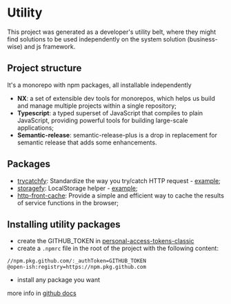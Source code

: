 # Utility

This project was generated as a developer's utility belt, where they might find solutions to be used independently on the system solution (business-wise) and js framework.

## Project structure

It's a monorepo with npm packages, all installable independently

- **NX**: a set of extensible dev tools for monorepos, which helps us build and manage multiple projects within a single repository;
- **Typescript**: a typed superset of JavaScript that compiles to plain JavaScript, providing powerful tools for building large-scale applications;
- **Semantic-release**: semantic-release-plus is a drop in replacement for semantic release that adds some enhancements.

## Packages

- [trycatchfy](./packages/trycatchfy/): Standardize the way you try/catch HTTP request - [example](https://github.com/tassioFront/frontend-pattern/blob/main/src/hooks/useGetGHInfoByUserName/useGetGHInfoByUserName.ts#L47);
- [storagefy](./packages/storagefy/): LocalStorage helper - [example](https://github.com/tassioFront/frontend-pattern/blob/main/src/helpers/useInfo.ts#L6);
- [http-front-cache](./packages/http-front-cache): Provide a simple and efficient way to cache the results of service functions in the browser;


## Installing utility packages

- create the GITHUB_TOKEN in [personal-access-tokens-classic](https://docs.github.com/en/authentication/keeping-your-account-and-data-secure/managing-your-personal-access-tokens#personal-access-tokens-classic)
- create a `.npmrc` file in the root of the project with the following content:
```
//npm.pkg.github.com/:_authToken=GITHUB_TOKEN
@open-ish:registry=https://npm.pkg.github.com
```
- install any package you want

more info in [github docs](https://docs.github.com/en/packages/working-with-a-github-packages-registry/working-with-the-npm-registry)

